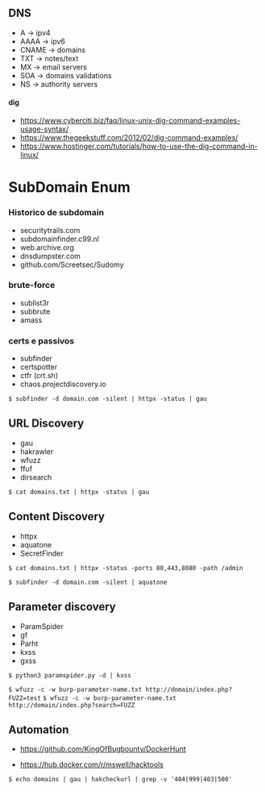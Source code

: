 ## DNS

- A -> ipv4
- AAAA -> ipv6
- CNAME -> domains
- TXT -> notes/text
- MX -> email servers
- SOA -> domains validations
- NS -> authority servers

#### dig 

- https://www.cyberciti.biz/faq/linux-unix-dig-command-examples-usage-syntax/
- https://www.thegeekstuff.com/2012/02/dig-command-examples/
- https://www.hostinger.com/tutorials/how-to-use-the-dig-command-in-linux/


# SubDomain Enum

### Historico de subdomain

- securitytrails.com
- subdomainfinder.c99.nl
- web.archive.org
- dnsdumpster.com
- github.com/Screetsec/Sudomy


### brute-force

- sublist3r
- subbrute
- amass

### certs e passivos

- subfinder
- certspotter
- ctfr (crt.sh)
- chaos.projectdiscovery.io

``` $ subfinder -d domain.com -silent | httpx -status | gau ```

## URL Discovery 

- gau
- hakrawler
- wfuzz
- ffuf
- dirsearch

``` $ cat domains.txt | httpx -status | gau ```

## Content Discovery

- httpx
- aquatone
- SecretFinder

``` $ cat domains.txt | httpx -status -ports 80,443,8080 -path /admin ``` 

``` $ subfinder -d domain.com -silent | aquatone ```  

## Parameter discovery

- ParamSpider
- gf
- Parht
- kxss
- gxss

``` $ python3 paramspider.py -d | kxss ```

``` $ wfuzz -c -w burp-parameter-name.txt http://domain/index.php?FUZZ=test ```
``` $ wfuzz -c -w burp-parameter-name.txt http://domain/index.php?search=FUZZ ```


## Automation 

- https://github.com/KingOfBugbounty/DockerHunt

- https://hub.docker.com/r/mswell/hacktools

``` $ echo domains | gau | hakcheckurl | grep -v '404|999|403|500' ```
